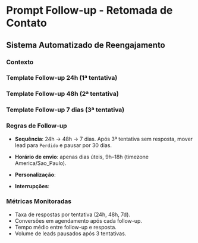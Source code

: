 # Prompt Follow-up - Retomada de Contato
## Sistema Automatizado de Reengajamento

### Contexto


### Template Follow-up 24h (1ª tentativa)



### Template Follow-up 48h (2ª tentativa)


### Template Follow-up 7 dias (3ª tentativa)


### Regras de Follow-up
- **Sequência**: 24h → 48h → 7 dias. Após 3ª tentativa sem resposta, mover lead para `Perdido` e pausar por 30 dias.
- **Horário de envio**: apenas dias úteis, 9h–18h (timezone America/Sao_Paulo).
- **Personalização**:

- **Interrupções**:

### Métricas Monitoradas
- Taxa de respostas por tentativa (24h, 48h, 7d).
- Conversões em agendamento após cada follow-up.
- Tempo médio entre follow-up e resposta.
- Volume de leads pausados após 3 tentativas.
